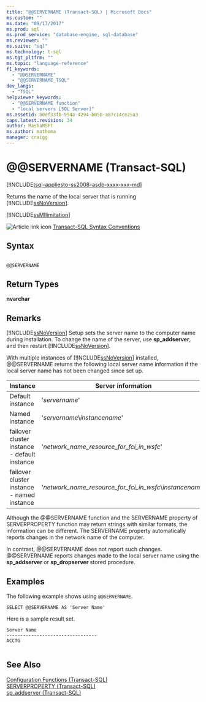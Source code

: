 ```yaml
---
title: "@@SERVERNAME (Transact-SQL) | Microsoft Docs"
ms.custom: ""
ms.date: "09/17/2017"
ms.prod: sql
ms.prod_service: "database-engine, sql-database"
ms.reviewer: ""
ms.suite: "sql"
ms.technology: t-sql
ms.tgt_pltfrm: ""
ms.topic: "language-reference"
f1_keywords: 
  - "@@SERVERNAME"
  - "@@SERVERNAME_TSQL"
dev_langs: 
  - "TSQL"
helpviewer_keywords: 
  - "@@SERVERNAME function"
  - "local servers [SQL Server]"
ms.assetid: b0ef33fb-954a-4294-b05b-a87c14ce25a3
caps.latest.revision: 34
author: MashaMSFT
ms.author: mathoma
manager: craigg
---
```

# &#x40;&#x40;SERVERNAME (Transact-SQL)
[!INCLUDE[tsql-appliesto-ss2008-asdb-xxxx-xxx-md](../../includes/tsql-appliesto-ss2008-asdb-xxxx-xxx-md.md)]

  Returns the name of the local server that is running [!INCLUDE[ssNoVersion](../../includes/ssnoversion-md.md)].  

[!INCLUDE[ssMIlimitation](../../includes/sql-db-mi-limitation.md)]

 ![Article link icon](../../database-engine/configure-windows/media/topic-link.gif "Topic link icon") [Transact-SQL Syntax Conventions](../../t-sql/language-elements/transact-sql-syntax-conventions-transact-sql.md)  
  
## Syntax  
  
```  
  
@@SERVERNAME  
```  
  
## Return Types  
 **nvarchar**  
  
## Remarks  
 [!INCLUDE[ssNoVersion](../../includes/ssnoversion-md.md)] Setup sets the server name to the computer name during installation. To change the name of the server, use **sp_addserver**, and then restart [!INCLUDE[ssNoVersion](../../includes/ssnoversion-md.md)].  
  
 With multiple instances of [!INCLUDE[ssNoVersion](../../includes/ssnoversion-md.md)] installed, @@SERVERNAME returns the following local server name information if the local server name has not been changed since set up.  
  
|Instance|Server information|  
|--------------|------------------------|  
|Default instance|'*servername*'|  
|Named instance|'*servername*\\*instancename*'|  
|failover cluster instance - default instance|'*network_name_resource_for_fci_in_wsfc*'|  
|failover cluster instance - named instance|'*network_name_resource_for_fci_in_wsfc*\\*instancename*'|  
  
 Although the @@SERVERNAME function and the SERVERNAME property of SERVERPROPERTY function may return strings with similar formats, the information can be different. The SERVERNAME property automatically reports changes in the network name of the computer.  
  
 In contrast, @@SERVERNAME does not report such changes. @@SERVERNAME reports changes made to the local server name using the **sp_addserver** or **sp_dropserver** stored procedure.  
  
## Examples  
 The following example shows using `@@SERVERNAME`.  
  
```  
SELECT @@SERVERNAME AS 'Server Name'  
```  
  
 Here is a sample result set.  
  
```  
Server Name  
---------------------------------  
ACCTG  
  
```  
  
## See Also  
 [Configuration Functions &#40;Transact-SQL&#41;](../../t-sql/functions/configuration-functions-transact-sql.md)   
 [SERVERPROPERTY &#40;Transact-SQL&#41;](../../t-sql/functions/serverproperty-transact-sql.md)   
 [sp_addserver &#40;Transact-SQL&#41;](../../relational-databases/system-stored-procedures/sp-addserver-transact-sql.md)  
  
  

